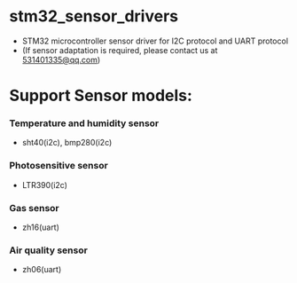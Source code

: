 # stm32_sensor_drivers
* STM32 microcontroller sensor driver for I2C protocol and UART protocol
* (If sensor adaptation is required, please contact us at 531401335@qq.com)
# Support Sensor models:
  ### Temperature and humidity sensor
  * sht40(i2c), bmp280(i2c)
  ### Photosensitive sensor
  * LTR390(i2c)
  ### Gas sensor
  * zh16(uart)
  ### Air quality sensor
  * zh06(uart)

